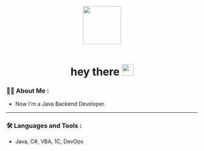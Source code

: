 <div id="header" align="center">
  <img src="https://media.giphy.com/media/8SRqnPebX1H8lQy5YR/giphy.gif" width="100"/>
  <p><img src="https://komarev.com/ghpvc/?username=Lallora&style=flat-square&color=blue" alt=""/></p>
  <h1>
    hey there
    <img src="https://media.giphy.com/media/hvRJCLFzcasrR4ia7z/giphy.gif" width="30px"/>
  </h1>
</div>

### :man_technologist: About Me :
* Now I'm a Java Backend Developer.

---

### :hammer_and_wrench: Languages and Tools :
* Java, C#, VBA, 1С, DevOps
